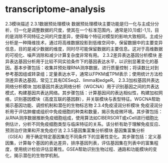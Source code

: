 # transcriptome-analysis
2.3模块描述
2.3.1数据预处理模块
数据预处理模块主要功能是归一化与主成分分析，归一化是调整数据的尺度，使其在一个标准范围内，通常是[0,1]或[-1,1]，目的是消除不同特征之间的尺度差异，使得每个特征对模型的影响大致相同。主成分分析是一种降维技术，通过将高维数据投影到低维空间中，保留数据中的主要变异信息，目的是减少数据的维度，同时尽可能保留数据的主要信息。这对于高维数据的可视化、噪声消除和减少计算复杂度非常有用。
2.3.2差异表达基因分析模块
差异表达基因分析用于比较不同实验条件下的基因表达水平，以识别显著变化的基因。基本步骤包括：收集并预处理RNA测序数据，进行质量控制；将读数比对到参考基因组或转录组；定量表达水平，通常以FPKM或TPM表示；使用统计方法检测差异表达基因，常见工具有DESeq2、limma和edgeR。
2.3.3加权基因共表达网络分析模块
加权基因共表达网络分析（WGCNA）用于识别基因之间的共表达模式，构建基因共表达网络。其步骤包括：计算基因间的表达相似性，构建加权网络，识别基因模块（高度互联的基因群），并关联模块与表型特征。WGCNA帮助揭示基因功能、调控机制和潜在的生物标志物
2.3.4免疫浸润分析模块
免疫浸润分析用于评估肿瘤或组织中免疫细胞的种类和数量，揭示免疫微环境。其步骤包括：从RNA测序数据推断免疫细胞组成，使用算法如CIBERSORT或xCell进行细胞比例估计，分析不同免疫细胞类型与临床特征的关系。该分析有助于理解免疫反应、预测治疗效果和开发免疫疗法
2.3.5基因集富集分析模块
基因集富集分析（GSEA）用于确定特定基因集在不同条件下的显著性变化。其步骤包括：定义基因集，计算每个基因的表达差异，排序基因列表，评估基因集在列表中的富集程度，使用统计检验评估显著性。GSEA帮助识别生物过程、通路和功能模块的变化，揭示潜在的生物学机制。
